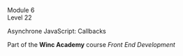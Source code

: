 Module 6  
Level 22  

Asynchrone JavaScript: Callbacks

Part of the **Winc Academy** course _Front End Development_